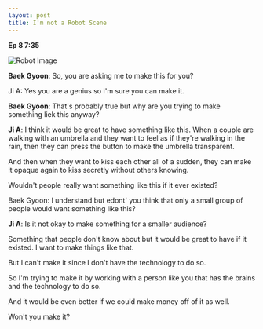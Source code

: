 ```yaml
---
layout: post
title: I'm not a Robot Scene
---
```


**Ep 8 7:35**

![Robot Image](https://user-images.githubusercontent.com/17896701/34710495-3e8cd522-f4e1-11e7-9d07-7126af12ceb8.png)

**Baek Gyoon**: So, you are asking me to make this for you?

Ji A: Yes you are a genius so I'm sure you can make it.

**Baek Gyoon**: That's probably true but why are you trying to make something liek this anyway?

**Ji A**: I think it would be great to have something like this. When a couple are walking with an umbrella and they want to feel as if they're walking in the rain, then they can press the button to make the umbrella transparent. 

And then when they want to kiss each other all of a sudden, they can make it opaque again to kiss secretly without others knowing.

Wouldn't people really want something like this if it ever existed?

Baek Gyoon: I understand but edont' you think that only a small group of people would want something like this?

**Ji A**: Is it not okay to make something for a smaller audience?

Something that people don't know about but it would be great to have if it existed. I want to make things like that.

But I can't make it since I don't have the technology to do so.

So I'm trying to make it by working with a person like you that has the brains and the technology to do so.

And it would be even better if we could make money off of it as well.

Won't you make it?


